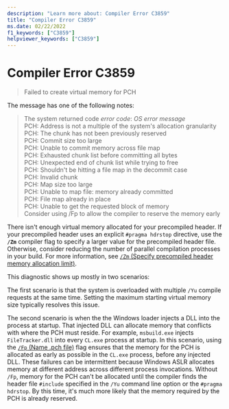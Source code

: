 ```yaml
---
description: "Learn more about: Compiler Error C3859"
title: "Compiler Error C3859"
ms.date: 02/22/2022
f1_keywords: ["C3859"]
helpviewer_keywords: ["C3859"]
---
```

# Compiler Error C3859

> Failed to create virtual memory for PCH

The message has one of the following notes:
>The system returned code *error code*: *OS error message*\
>PCH: Address is not a multiple of the system's allocation granularity\
>PCH: The chunk has not been previously reserved\
>PCH: Commit size too large\
>PCH: Unable to commit memory across file map\
>PCH: Exhausted chunk list before committing all bytes\
>PCH: Unexpected end of chunk list while trying to free\
>PCH: Shouldn't be hitting a file map in the decommit case\
>PCH: Invalid chunk\
>PCH: Map size too large\
>PCH: Unable to map file: memory already committed\
>PCH: File map already in place\
>PCH: Unable to get the requested block of memory\
>Consider using /Fp to allow the compiler to reserve the memory early

There isn't enough virtual memory allocated for your precompiled header. If your precompiled header uses an explicit `#pragma hdrstop` directive, use the **`/Zm`** compiler flag to specify a larger value for the precompiled header file. Otherwise, consider reducing the number of parallel compilation processes in your build. For more information, see [`/Zm` (Specify precompiled header memory allocation limit)](../../build/reference/zm-specify-precompiled-header-memory-allocation-limit.md).

This diagnostic shows up mostly in two scenarios: 

The first scenario is that the system is overloaded with multiple `/Yu` compile requests at the same time. Setting the maximum starting virtual memory size typically resolves this issue.

The second scenario is when the the Windows loader injects a DLL into the process at startup. That injected DLL can allocate memory that conflicts with where the PCH must reside. For example, `msbuild.exe` injects `FileTracker.dll` into every `CL.exe` process at startup. In this scenario, using the [`/Fp` (Name .pch file)](../../build/reference/fp-name-dot-pch-file.md) flag ensures that the memory for the PCH is allocated as early as possible in the `CL.exe` process, before any injected DLL. These failures can be intermittent because Windows ASLR allocates memory at different address across different process invocations. Without `/Fp`, memory for the PCH can't be allocated until the compiler finds the header file `#include` specified in the `/Yu` command line option or the `#pragma hdrstop`. By this time, it's much more likely that the memory required by the PCH is already reserved.
